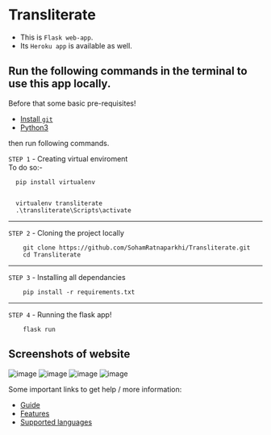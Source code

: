 # Transliterate

- This is `Flask web-app`. 
- Its `Heroku app` is available as well.

## Run the following commands in the terminal to use this app locally.
Before that some basic pre-requisites!
- [Install `git`](https://git-scm.com/downloads)
- [Python3](https://www.python.org/downloads/)


then run following commands. 

`STEP 1` - Creating virtual enviroment<br>
To do so:-
```
  pip install virtualenv
```
```

  virtualenv transliterate
  .\transliterate\Scripts\activate
```
----
`STEP 2` - Cloning the project locally
```
    git clone https://github.com/SohamRatnaparkhi/Transliterate.git
    cd Transliterate
```
----
`STEP 3` - Installing all dependancies

```
    pip install -r requirements.txt
```
---
`STEP 4` - Running the flask app!
```
    flask run
```


## Screenshots of website

![image](https://user-images.githubusercontent.com/92905626/178129562-9492bfd9-fc6a-48af-992a-762b0745d949.png)
![image](https://user-images.githubusercontent.com/92905626/178129584-229a62a6-3f83-4b10-b98d-f8959e6c2a1a.png)
![image](https://user-images.githubusercontent.com/92905626/178129593-0aae130f-cede-4436-851d-65fc5498406c.png)
![image](https://user-images.githubusercontent.com/92905626/178129603-debbe950-fc9b-4264-812e-f844f43c6470.png)


Some important links to get help / more information:
- [Guide](https://github.com/SohamRatnaparkhi/Transliterate/blob/main/guide.md)
- [Features](https://github.com/SohamRatnaparkhi/Transliterate/blob/main/features.md)
- [Supported languages](https://github.com/SohamRatnaparkhi/Transliterate/blob/main/LanguageSupport.md)
